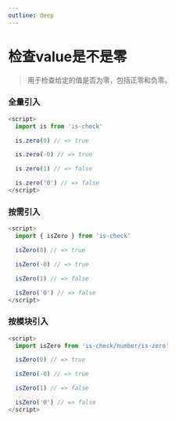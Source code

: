 ```yaml
---
outline: deep
---
```


# 检查value是不是零

> 用于检查给定的值是否为零，包括正零和负零。

### 全量引入
```javascript
<script>
  import is from 'is-check'

  is.zero(0) // => true

  is.zero(-0) // => true

  is.zero(1) // => false

  is.zero('0') // => false
</script>
```

### 按需引入
```javascript
<script>
  import { isZero } from 'is-check'

  isZero(0) // => true

  isZero(-0) // => true

  isZero(1) // => false

  isZero('0') // => false
</script>
```

### 按模块引入
```javascript
<script>
  import isZero from 'is-check/number/is-zero'

  isZero(0) // => true

  isZero(-0) // => true

  isZero(1) // => false

  isZero('0') // => false
</script>
```